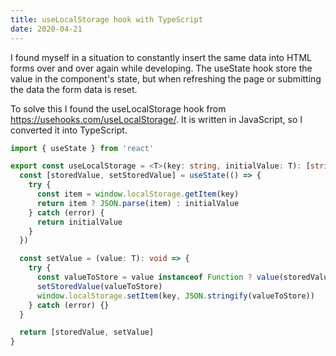 ```yaml
---
title: useLocalStorage hook with TypeScript
date: 2020-04-21
---
```


I found myself in a situation to constantly insert the same data into HTML forms over and over again while developing. The useState hook store the value in the component's state, but when refreshing the page or submitting the data the form data is reset. 

To solve this I found the useLocalStorage hook from https://usehooks.com/useLocalStorage/. It is written in JavaScript, so I converted it into TypeScript.

```typescript
import { useState } from 'react'

export const useLocalStorage = <T>(key: string, initialValue: T): [string, typeof setValue] => {
  const [storedValue, setStoredValue] = useState(() => {
    try {
      const item = window.localStorage.getItem(key)
      return item ? JSON.parse(item) : initialValue
    } catch (error) {
      return initialValue
    }
  })

  const setValue = (value: T): void => {
    try {
      const valueToStore = value instanceof Function ? value(storedValue) : value
      setStoredValue(valueToStore)
      window.localStorage.setItem(key, JSON.stringify(valueToStore))
    } catch (error) {}
  }

  return [storedValue, setValue]
}
```

